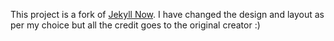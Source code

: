 This project is a fork of [Jekyll Now](https://github.com/barryclark/jekyll-now). I have changed the design and layout as per my choice but all the credit goes to the original creator :)
